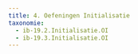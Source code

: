 ```yaml
---
title: 4. Oefeningen Initialisatie
taxonomie:
  - ib-19.2.Initialisatie.OI
  - ib-19.3.Initialisatie.OI
---
```

